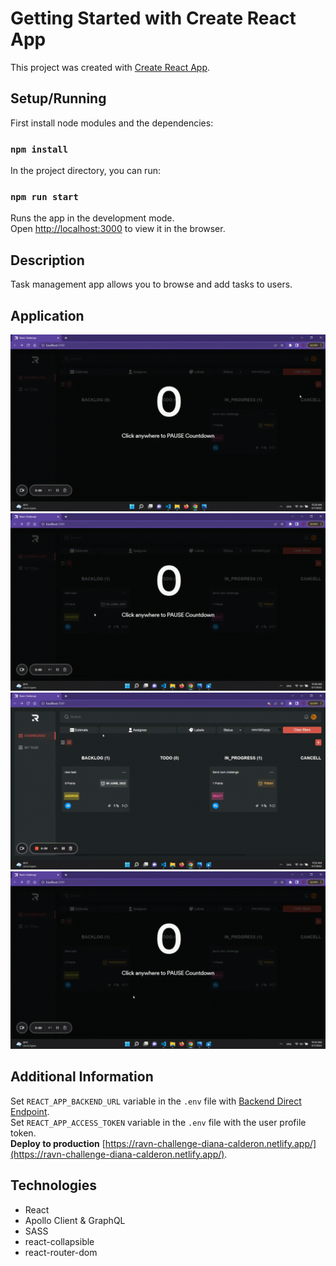 # Getting Started with Create React App

This project was created with [Create React App](https://create-react-app.dev/docs/getting-started/).

## Setup/Running

First install node modules and the dependencies:

### `npm install`

In the project directory, you can run:

### `npm run start`

Runs the app in the development mode.\
Open [http://localhost:3000](http://localhost:3000) to view it in the browser.

## Description

Task management app allows you to browse and add tasks to users.

## Application

![Add new task](https://github.com/DianaCalx/ravn-challenge-diana-calderon/blob/master/public/addnewtask.gif?raw=true)
![Edit task](https://github.com/DianaCalx/ravn-challenge-diana-calderon/blob/master/public/edittask.gif?raw=true)
![Filter task](https://github.com/DianaCalx/ravn-challenge-diana-calderon/blob/master/public/filtertask.gif?raw=true)
![Delete task](https://github.com/DianaCalx/ravn-challenge-diana-calderon/blob/master/public/deletetask.gif?raw=true)

## Additional Information

Set `REACT_APP_BACKEND_URL` variable in the `.env` file with [Backend Direct Endpoint](https://syn-api-prod.herokuapp.com/graphql).\
Set `REACT_APP_ACCESS_TOKEN` variable in the `.env` file with the user profile token.\
**Deploy to production** [https://ravn-challenge-diana-calderon.netlify.app/](https://ravn-challenge-diana-calderon.netlify.app/).

## Technologies

- React
- Apollo Client & GraphQL
- SASS
- react-collapsible
- react-router-dom